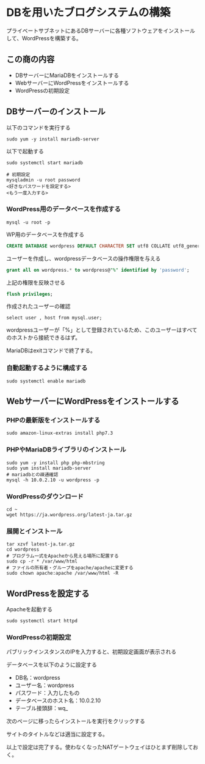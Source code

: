 # DBを用いたブログシステムの構築

プライベートサブネットにあるDBサーバーに各種ソフトウェアをインストールして、WordPressを構築する。

## この商の内容

- DBサーバーにMariaDBをインストールする
- WebサーバーにWordPressをインストールする
- WordPressの初期設定

## DBサーバーのインストール

以下のコマンドを実行する

```
sudo yum -y install mariadb-server
```

以下で起動する

```
sudo systemctl start mariadb

# 初期設定
mysqladmin -u root password
<好きなパスワードを設定する>
<もう一度入力する>
```

### WordPress用のデータベースを作成する

```
mysql -u root -p
```

WP用のデータベースを作成する

```sql
CREATE DATABASE wordpress DEFAULT CHARACTER SET utf8 COLLATE utf8_general_ci;
```

ユーザーを作成し、wordpressデータベースの操作権限を与える

```sql
grant all on wordpress.* to wordpress@"%" identified by 'password';
```

上記の権限を反映させる

```sql
flush privileges;
```

作成されたユーザーの確認

```
select user , host from mysql.user;
```

wordpressユーザーが「%」として登録されているため、このユーザーはすべてのホストから接続できるはず。

MariaDBはexitコマンドで終了する。

### 自動起動するように構成する

```
sudo systemctl enable mariadb
```

## WebサーバーにWordPressをインストールする

### PHPの最新版をインストールする

```
sudo amazon-linux-extras install php7.3
```

### PHPやMariaDBライブラリのインストール

```
sudo yum -y install php php-mbstring
sudo yum install mariadb-server
# mariadbとの疎通確認
mysql -h 10.0.2.10 -u wordpress -p
```

### WordPressのダウンロード

```
cd ~
wget https://ja.wordpress.org/latest-ja.tar.gz
```

### 展開とインストール

```
tar xzvf latest-ja.tar.gz
cd wordpress
# プログラム一式をApacheから見える場所に配置する
sudo cp -r * /var/www/html
# ファイルの所有者・グループをapache/apacheに変更する
sudo chown apache:apache /var/www/html -R
```

## WordPressを設定する

Apacheを起動する

```
sudo systemctl start httpd
```

### WordPressの初期設定

パブリックインスタンスのIPを入力すると、初期設定画面が表示される

データベースを以下のように設定する

- DB名：wordpress
- ユーザー名：wordpress
- パスワード：入力したもの
- データベースのホスト名：10.0.2.10
- テーブル接頭辞：wq_

次のページに移ったらインストールを実行をクリックする

サイトのタイトルなどは適当に設定する。

以上で設定は完了する。使わなくなったNATゲートウェイはひとまず削除しておく。
